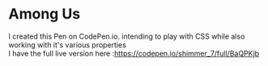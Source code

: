 # Among Us

I created this Pen on CodePen.io. intending to play with CSS while also working with it's various properties<br>
I have the full live version here :https://codepen.io/shimmer_7/full/BaQPKjb



